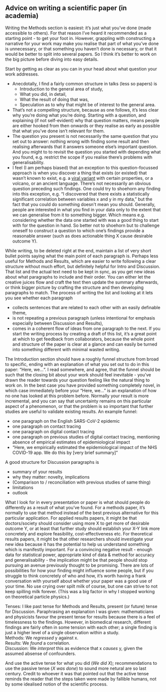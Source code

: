 ## Advice on writing a scientific paper (in academia)

Writing the Methods section is easiest: it’s just what you’ve done (made accessible to others). For that reason I’ve heard it recommended as a starting point - to get your foot in. However, grappling with constructing a narrative for your work may make you realise that part of what you’ve done is unnecessary, or that something you haven’t done is necessary, or that it would be better to split into several papers. So I think it’s better to work on the big picture before diving into easy details.

Start by getting as clear as you can in your head about what question your work addresses.
* Anecdotally, I find a fairly common structure in talks (less so papers) is
  * Introduction to the general area of study,
  * What you did, in detail,
  * What the result of doing that was,
  * Speculation as to why that might be of interest to the general area.
* That’s not a compelling structure, because as one follows, it’s less clear why you’re doing what you’re doing. Starting with a question, and explaining (if not self-evident) why that question matters, means people are either hooked from then onwards or they realise as early as possible that what you’ve done isn’t relevant for them.
* The question you present is not necessarily the same question that you set out to answer: nothing wrong with finding some result and then realising afterwards that it answers someone else’s important question. And you might to to revisit the question you started with depending what you found, e.g. restrict the scope if you realise there’s problems with generalisability.
* I feel (I am perhaps biased) that an exception to this question-focussed approach is when you discover a thing that exists (or existed) that wasn’t known to exist, e.g. a [viral variant](https://www.beehive.ox.ac.uk/hiv-lineage) with certain properties, or a volcano, or an ancient language. There’s not necessarily an obvious question preceding such findings. One could try to shoehorn any finding into this exception, e.g. “I discovered that there exists a statistically significant correlation between variables x and y in my data,” but the fact that you could do something doesn't mean you should. Generally, people are interested in what you find in your data only to the extent that we can generalise from it to something bigger. Which means e.g. considering whether the data one started with was a good thing to start with for the question in hand. So better not to shoehorn but to challenge oneself to construct a question to which one’s findings provide a reasonable answer (such as does actionable thing X cause desirable outcome Y).

While writing, to be deleted right at the end, maintain a list of very short bullet points saying what the main point of each paragraph is.
Perhaps less useful for Methods and Results, which are easier to write following a clear structure without much effort, but definitely helpful for Intro and Discussion.
That list and the actual text need to be kept in sync, as you get new ideas about what paragraphs to include and their order.
You can either let the creative juices flow and craft the text then update the summary afterwards, or think bigger picture by crafting the structure and then developing paragraphs to match.
The process of writing the list and looking at it lets you see whether each paragraph
* collects sentences that are related to each other with an easily definable theme,
* is not repeating a previous paragraph (unless intentional for emphasis especially between Discussion and Results),
* comes in a coherent flow of ideas from one paragraph to the next.
If you start the writing process by creating a draft of this list, it’s a great point at which to get feedback from collaborators, because the whole point and structure of the paper is clear at a glance and can easily be turned into something different with minimal wasted writing.

The Introduction section should have a roughly funnel structure from broad to specific, ending with an explanation of what you set out to do in this paper: “Here, we...“. I read somewhere, and agree, that the funnel should be such that the closing bit about your work should feel inevitable - you’ve drawn the reader towards your question feeling like the natural thing to work on. In the best case you have provided something completely novel, in which case immediately before your “Here, we...” is an explanation of how no one has looked at this problem before. Normally your result is more incremental, and you can say that uncertainty remains on this particular aspect of a phenomenon, or that the problem is so important that further studies are useful to validate existing results. An example funnel:
* one paragraph on the English SARS-CoV-2 epidemic
* one paragraph on contact tracing
* one paragraph on digital contact tracing
* one paragraph on previous studies of digital contact tracing, mentioning absence of empirical estimates of epidemiological impact
* “Here, we empirically estimated the epidemiological impact of the NHS COVID-19 app. We do this by [very brief summary]”

A good structure for Discussion paragraphs is 
* summary of your results
* why they matter: novelty, implications
* (Comparison to / reconciliation with previous studies of same thing)
* limitations
* outlook

What I look for in every presentation or paper is what should people do differently as a result of what you’ve found. For a methods paper, it’s normally to use that method instead of the best previous alternative for this particular application. For applied results papers, it might be that doctors/society should consider using more X to get more of desirable outcome Y, or at least that further study should establish your X-Y link more concretely and explore feasibility, cost-effectiveness etc. For theoretical results papers, it might be that other researchers should investigate your new idea because it has the potential to help us understand something which is manifestly important. For a convincing negative result - enough data for statistical power, appropriate kind of data & method for accuracy and generalisability - the implication might be that people should stop pursuing an avenue previously thought to be promising. There are lots of possibilities for how your finding might influence some people, but if you struggle to think concretely of who and how, it’s worth having a frank conversation with yourself about whether your paper was a good use of your time. No use crying over spilt milk of course, but one can strive to not keep spilling milk forever. (This was a big factor in why I stopped working on theoretical particle physics.)

Tenses: I like past tense for Methods and Results, present (or future) tense for Discussion.
Paraphrasing an explanation I was given: mathematicians and physicists favour the present tense for results because there is a feel of timelessness to the findings.
However, in biomedical research, different findings are fairly often in some tension with each other; a single finding is just a higher level of a single observation within a study.  
Methods: We *regressed* y against x.  
Results: We *found* a correlation.  
Discussion: We *interpret* this as evidence that x *causes* y, given the assumed absense of confounders.

And use the active tense for what you did (*We did X*); recommendations to use the passive tense (*X was done*) to sound more netural are so last century.
Credit to whoever it was that pointed out that the active tense reminds the reader that the steps taken were made by fallible humans, not by some idealised notion of the scientific process.
